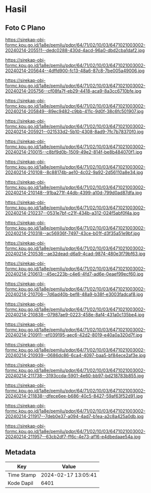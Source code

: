 # Hasil

## Foto C Plano

https://sirekap-obj-formc.kpu.go.id/1a8e/pemilu/pdpr/64/71/02/10/03/6471021003002-20240214-205511--dedc0288-430d-4acd-96a0-dbd2cba1daf2.jpg

https://sirekap-obj-formc.kpu.go.id/1a8e/pemilu/pdpr/64/71/02/10/03/6471021003002-20240214-205644--4dffd900-fc13-48a6-87c8-7be005a49006.jpg

https://sirekap-obj-formc.kpu.go.id/1a8e/pemilu/pdpr/64/71/02/10/03/6471021003002-20240214-205756--cf08fa7f-eb29-4418-aca9-8a3cc6710bfe.jpg

https://sirekap-obj-formc.kpu.go.id/1a8e/pemilu/pdpr/64/71/02/10/03/6471021003002-20240214-205849--89ec9482-c9bb-411c-9d0f-38c6fc501907.jpg

https://sirekap-obj-formc.kpu.go.id/1a8e/pemilu/pdpr/64/71/02/10/03/6471021003002-20240214-205921--021533d2-5b10-4308-8ad9-7fc7b78370f0.jpg

https://sirekap-obj-formc.kpu.go.id/1a8e/pemilu/pdpr/64/71/02/10/03/6471021003002-20240214-210015--c8bf9d0b-1509-49e2-814f-be8b484070f1.jpg

https://sirekap-obj-formc.kpu.go.id/1a8e/pemilu/pdpr/64/71/02/10/03/6471021003002-20240214-210108--8c88174b-ae10-4c02-9a92-2d56110a8e34.jpg

https://sirekap-obj-formc.kpu.go.id/1a8e/pemilu/pdpr/64/71/02/10/03/6471021003002-20240214-210148--91ba271f-44db-4399-a10d-799d0ad87dfa.jpg

https://sirekap-obj-formc.kpu.go.id/1a8e/pemilu/pdpr/64/71/02/10/03/6471021003002-20240214-210237--0531e7bf-c21f-434b-a312-024f5abf0f4a.jpg

https://sirekap-obj-formc.kpu.go.id/1a8e/pemilu/pdpr/64/71/02/10/03/6471021003002-20240214-210318--ac56936f-7497-43ce-b01f-d3f35a51e9bf.jpg

https://sirekap-obj-formc.kpu.go.id/1a8e/pemilu/pdpr/64/71/02/10/03/6471021003002-20240214-210536--ae32dead-d6a9-4cad-9874-480e3f79bf63.jpg

https://sirekap-obj-formc.kpu.go.id/1a8e/pemilu/pdpr/64/71/02/10/03/6471021003002-20240214-210613--45ec223b-c4e6-4fd7-ad6e-0eaef99ecf60.jpg

https://sirekap-obj-formc.kpu.go.id/1a8e/pemilu/pdpr/64/71/02/10/03/6471021003002-20240214-210706--7d6ad40b-bef8-48a9-b38f-e3003fadcaf8.jpg

https://sirekap-obj-formc.kpu.go.id/1a8e/pemilu/pdpr/64/71/02/10/03/6471021003002-20240214-210838--07987ae9-0223-458e-8af4-431a0c135be4.jpg

https://sirekap-obj-formc.kpu.go.id/1a8e/pemilu/pdpr/64/71/02/10/03/6471021003002-20240214-210911--ef039195-aec6-42d2-8019-e40a0a320d7f.jpg

https://sirekap-obj-formc.kpu.go.id/1a8e/pemilu/pdpr/64/71/02/10/03/6471021003002-20240214-210939--0686dc86-6ca4-4097-baa5-bf84ece2af3e.jpg

https://sirekap-obj-formc.kpu.go.id/1a8e/pemilu/pdpr/64/71/02/10/03/6471021003002-20240214-211738--3193ccda-5901-4e60-bb97-bd218783b855.jpg

https://sirekap-obj-formc.kpu.go.id/1a8e/pemilu/pdpr/64/71/02/10/03/6471021003002-20240214-211838--dfece6ee-b686-40c5-8427-59af63f52d91.jpg

https://sirekap-obj-formc.kpu.go.id/1a8e/pemilu/pdpr/64/71/02/10/03/6471021003002-20240214-211917--7deb0e37-a094-4ad7-b1ea-a2c8a425a0db.jpg

https://sirekap-obj-formc.kpu.go.id/1a8e/pemilu/pdpr/64/71/02/10/03/6471021003002-20240214-211957--63cb2df7-ff6c-4e73-af16-e4dbedaae54a.jpg


## Metadata

| Key        | Value               |
| ---------- | ------------------- |
| Time Stamp | 2024-02-17 13:05:41 |
| Kode Dapil | 6401                |



